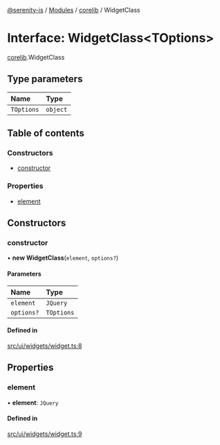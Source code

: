 [@serenity-is](../README.md) / [Modules](../modules.md) / [corelib](../modules/corelib.md) / WidgetClass

# Interface: WidgetClass<TOptions\>

[corelib](../modules/corelib.md).WidgetClass

## Type parameters

| Name | Type |
| :------ | :------ |
| `TOptions` | `object` |

## Table of contents

### Constructors

- [constructor](corelib.WidgetClass.md#constructor)

### Properties

- [element](corelib.WidgetClass.md#element)

## Constructors

### constructor

• **new WidgetClass**(`element`, `options?`)

#### Parameters

| Name | Type |
| :------ | :------ |
| `element` | `JQuery` |
| `options?` | `TOptions` |

#### Defined in

[src/ui/widgets/widget.ts:8](https://github.com/serenity-is/serenity/blob/master/packages/corelib/src/ui/widgets/widget.ts#L8)

## Properties

### element

• **element**: `JQuery`

#### Defined in

[src/ui/widgets/widget.ts:9](https://github.com/serenity-is/serenity/blob/master/packages/corelib/src/ui/widgets/widget.ts#L9)
